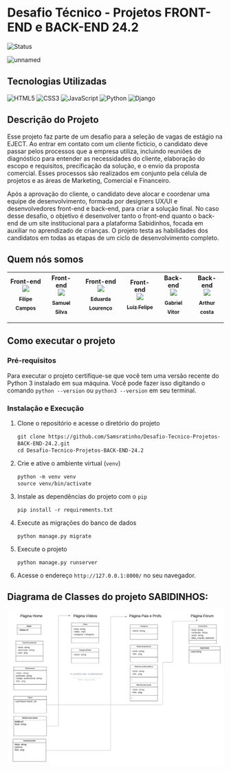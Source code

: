 # Desafio Técnico - Projetos FRONT-END e BACK-END 24.2

![Status](http://img.shields.io/static/v1?label=STATUS&message=EM%20DESENVOLVIMENTO&color=GREEN&style=for-the-badge)

![unnamed](https://github.com/user-attachments/assets/56ecaa47-7c34-4102-a511-d976c32b2c87)

## Tecnologias Utilizadas

![HTML5](https://img.shields.io/badge/HTML5-E34F26?style=for-the-badge&logo=html5&logoColor=white)
![CSS3](https://img.shields.io/badge/CSS3-1572B6?style=for-the-badge&logo=css3&logoColor=white)
![JavaScript](https://img.shields.io/badge/JavaScript-323330?style=for-the-badge&logo=javascript&logoColor=F7DF1E)
![Python](https://img.shields.io/badge/Python-FFD43B?style=for-the-badge&logo=python&logoColor=blue)
![Django](https://img.shields.io/badge/Django-092E20?style=for-the-badge&logo=django&logoColor=green)

## Descrição do Projeto
Esse projeto faz parte de um desafio para a seleção de vagas de estágio na EJECT. Ao entrar em contato com um cliente fictício, o candidato deve passar pelos processos que a empresa utiliza, incluindo reuniões de diagnóstico para entender as necessidades do cliente, elaboração do escopo e requisitos, precificação da solução, e o envio da proposta comercial. Esses processos são realizados em conjunto pela célula de projetos e as áreas de Marketing, Comercial e Financeiro.

Após a aprovação do cliente, o candidato deve alocar e coordenar uma equipe de desenvolvimento, formada por designers UX/UI e desenvolvedores front-end e back-end, para criar a solução final. No caso desse desafio, o objetivo é desenvolver tanto o front-end quanto o back-end de um site institucional para a plataforma Sabidinhos, focada em auxiliar no aprendizado de crianças. O projeto testa as habilidades dos candidatos em todas as etapas de um ciclo de desenvolvimento completo.

## Quem nós somos

| Front-end <br>[<img loading="lazy" src="https://avatars.githubusercontent.com/u/79873886?v=4" width=115><br><sub>Filipe Campos</sub>](https://github.com/FilipeFCampos) | Front-end <br> [<img loading="lazy" src="https://avatars.githubusercontent.com/u/120533333?s=400&u=6adf1284945f8e311c55e88be6c87b467f0d9e70&v=4" width=115><br><sub>Samuel Silva</sub>](https://github.com/Samsratinho) | Front-end <br> [<img loading="lazy" src="https://avatars.githubusercontent.com/u/184016282?v=4" width=115><br><sub>Eduarda Lourenço</sub>](https://github.com/eduardalou) | Front-end <br> [<img loading="lazy" src="https://avatars.githubusercontent.com/u/169511919?v=4" width=115><br><sub>Luiz Felipe</sub>](https://github.com/luzdrik) | Back-end <br>[<img loading="lazy" src="https://avatars.githubusercontent.com/u/98486966?v=4" width=115><br><sub>Gabriel Vitor</sub>](https://github.com/NewGabrielVi) | Back-end <br> [<img loading="lazy" src="https://avatars.githubusercontent.com/u/88168052?v=4" width=115><br><sub>Arthur costa</sub>](https://github.com/arthurcostaa/) |
| :---: | :---: | :---: | :---: | :---: | :---: |

---

## Como executar o projeto

### Pré-requisitos

Para executar o projeto certifique-se que você tem uma versão recente do Python 3 instalado em sua máquina. Você pode fazer isso digitando o comando `python --version` ou `python3 --version` em seu terminal.

### Instalação e Execução

1. Clone o repositório e acesse o diretório do projeto
   ```
   git clone https://github.com/Samsratinho/Desafio-Tecnico-Projetos-BACK-END-24.2.git
   cd Desafio-Tecnico-Projetos-BACK-END-24.2
   ```
2. Crie e ative o ambiente virtual (`venv`)
   ```
   python -m venv venv
   source venv/bin/activate
   ```
3. Instale as dependências do projeto com o `pip`
   ```
   pip install -r requirements.txt
   ```
4. Execute as migrações do banco de dados
   ```
   python manage.py migrate
   ```
5. Execute o projeto
   ```
   python manage.py runserver
   ```
6. Acesse o endereço `http://127.0.0.1:8000/` no seu navegador.

## Diagrama de Classes do projeto SABIDINHOS:
![Diagrama de Classes](image-readme/classe_uml.png)